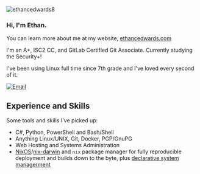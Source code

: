 <p align="left"> <img src="https://komarev.com/ghpvc/?username=ethancedwards8" alt="ethancedwards8" /> </p>

### Hi, I'm Ethan.

You can learn more about me at my website, [ethancedwards.com](https://ethancedwards.com)
<!-- ![Top Langs](https://github-readme-stats.vercel.app/api/top-langs/?username=ethancedwards&layout=compact&theme=dracula) -->

I'm an A+, ISC2 CC, and GitLab Certified Git Associate. Currently studying the Security+!

I've been using Linux full time since 7th grade and I've loved every second of it.

[![Email](https://img.shields.io/badge/Email-252422.svg?style=for-the-badge&logo=gmail)](mailto:ethan@ethancedwards.com)

## Experience and Skills

Some tools and skills I've picked up:

- C#, Python, PowerShell and Bash/Shell
- Anything Linux/UNIX, Git, Docker, PGP/GnuPG
- Web Hosting and Systems Administration
- [NixOS](https://nixos.org)/[nix-darwin](https://github.com/lnl7/nix-darwin) and `nix` package manager for fully reproducible deployment and builds down to the byte, plus [declarative system managerment](https://gitlab.com/ethancedwards/dotfiles/-/blob/master/)

<!-- ![Ethan's GitHub Stats](https://github-readme-stats.vercel.app/api?username=ethancedwards8&count_private=true&show_icons=true&theme=dracula) -->
